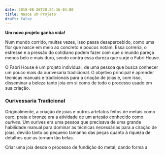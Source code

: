```yaml
---
date: 2018-08-26T20:24:16-04:00
title: Nasce um Projeto
draft: false
---
```


**Um novo projeto ganha vida!**

Num mundo corrido, muitas vezes, isso passa desapercebido, como uma flor que nasce em meio ao concreto e poucos notam. Essa correria, o estresse e a pressão do cotidiano podem fazer com que o mundo pareça menos belo e mais duro, sendo contra essa dureza que surje o Fabri House.

O Fabri House é um projeto individual, de uma pessoa que busca conhecer um pouco mais da ourivesaria tradicional. O objetivo principal é aprender técnicas manuais e tradicionais para a criação de joias e, com isso, disseminar a beleza tanto joia em si como de todo o processo usado em sua criação. 

### Ourivessaria Tradicional

Originalmente, a criação de joias e outros artefatos feitos de metais como ouro, prata e bronze era a atividade de um artesão conhecido como *ourives*. Um ourives era uma pessoa que precisava de uma grande habilidade manual para dominar as técnicas necessárias para a ciração de joias, devido tanto ao pequeno tamanho das peças quanto à riqueza de detalhes que as tornam tão belas. 


Criar uma joia desde o processo de fundição do metal, dando forma a 
